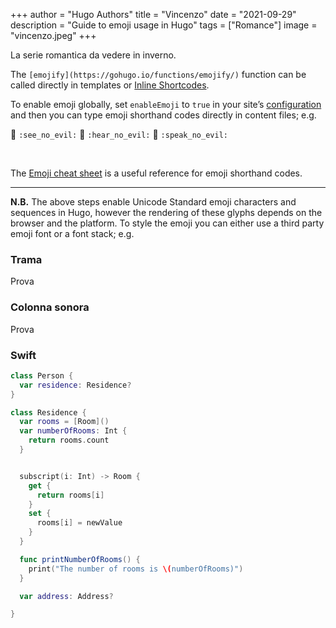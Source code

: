 +++
author = "Hugo Authors"
title = "Vincenzo"
date = "2021-09-29"
description = "Guide to emoji usage in Hugo"
tags = ["Romance"]
image = "vincenzo.jpeg"
+++

La serie romantica da vedere in inverno.
<!--more-->

The `[emojify](https://gohugo.io/functions/emojify/)` function can be called directly in templates or [Inline Shortcodes](https://gohugo.io/templates/shortcode-templates/#inline-shortcodes).

To enable emoji globally, set `enableEmoji` to `true` in your site’s [configuration](https://gohugo.io/getting-started/configuration/) and then you can type emoji shorthand codes directly in content files; e.g.

<p><span class="nowrap"><span class="emojify">🙈</span> <code>:see_no_evil:</code></span>  <span class="nowrap"><span class="emojify">🙉</span> <code>:hear_no_evil:</code></span>  <span class="nowrap"><span class="emojify">🙊</span> <code>:speak_no_evil:</code></span></p>
<br>

The [Emoji cheat sheet](http://www.emoji-cheat-sheet.com/) is a useful reference for emoji shorthand codes.

***

**N.B.** The above steps enable Unicode Standard emoji characters and sequences in Hugo, however the rendering of these glyphs depends on the browser and the platform. To style the emoji you can either use a third party emoji font or a font stack; e.g.

### Trama

Prova

### Colonna sonora

Prova

### Swift

```swift
class Person {
  var residence: Residence?
}

class Residence {
  var rooms = [Room]()
  var numberOfRooms: Int {
    return rooms.count
  }


  subscript(i: Int) -> Room {
    get {
      return rooms[i]
    }
    set {
      rooms[i] = newValue
    }
  }

  func printNumberOfRooms() {
    print("The number of rooms is \(numberOfRooms)")
  }

  var address: Address?

}
```
